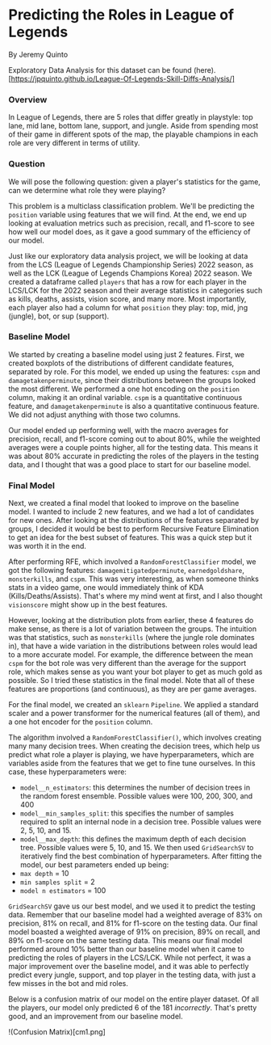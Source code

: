 # Predicting the Roles in League of Legends
By Jeremy Quinto

Exploratory Data Analysis for this dataset can be found (here).[https://jpquinto.github.io/League-Of-Legends-Skill-Diffs-Analysis/]

### Overview

In League of Legends, there are 5 roles that differ greatly in playstyle: top lane, mid lane, bottom lane, support, and jungle. Aside from spending most of their game in different spots of the map, the playable champions in each role are very different in terms of utility.

### Question
We will pose the following question: given a player's statistics for the game, can we determine what role they were playing?

This problem is a multiclass classification problem. We'll be predicting the `position` variable using features that we will find. At the end, we end up looking at evaluation metrics such as precision, recall, and f1-score to see how well our model does, as it gave a good summary of the efficiency of our model. 

Just like our exploratory data analysis project, we will be looking at data from the LCS (League of Legends Championship Series) 2022 season, as well as the LCK (League of Legends Champions Korea) 2022 season. We created a dataframe called `players` that has a row for each player in the LCS/LCK for the 2022 season and their average statistics in categories such as kills, deaths, assists, vision score, and many more. Most importantly, each player also had a column for what `position` they play: top, mid, jng (jungle), bot, or sup (support). 

### Baseline Model

We started by creating a baseline model using just 2 features. First, we created boxplots of the distributions of different candidate features, separated by role. For this model, we ended up using the features: `cspm` and `damagetakenperminute`, since their distributions between the groups looked the most different. 
We performed a one hot encoding on the `position` column, making it an ordinal variable. `cspm` is a quantitative continuous feature, and `damagetakenperminute` is also a quantitative continuous feature. We did not adjust anything with those two columns. 

Our model ended up performing well, with the macro averages for precision, recall, and f1-score coming out to about 80%, while the weighted averages were a couple points higher, all for the testing data. This means it was about 80% accurate in predicting the roles of the players in the testing data, and I thought that was a good place to start for our baseline model.

### Final Model
Next, we created a final model that looked to improve on the baseline model. I wanted to include 2 new features, and we had a lot of candidates for new ones. After looking at the distributions of the features separated by groups, I decided it would be best to perform Recursive Feature Elimination to get an idea for the best subset of features. This was a quick step but it was worth it in the end. 

After performing RFE, which involved a `RandomForestClassifier` model, we got the following features: `damagemitigatedperminute`, `earnedgoldshare`, `monsterkills`, and `cspm`. This was very interesting, as when someone thinks stats in a video game, one would immediately think of KDA (Kills/Deaths/Assists). That's where my mind went at first, and I also thought `visionscore` might show up in the best features. 

However, looking at the distribution plots from earlier, these 4 features do make sense, as there is a lot of variation between the groups. The intuition was that statistics, such as `monsterkills` (where the jungle role dominates in), that have a wide variation in the distributions between roles would lead to a more accurate model. For example, the difference between the mean `cspm` for the bot role was very different than the average for the support role, which makes sense as you want your bot player to get as much gold as possible. So I tried these statistics in the final model. Note that all of these features are proportions (and continuous), as they are per game averages. 

For the final model, we created an `sklearn` `Pipeline`. We applied a standard scaler and a power transformer for the numerical features (all of them), and a one hot encoder for the `position` column. 

The algorithm involved a `RandomForestClassifier()`, which involves creating many many decision trees. When creating the decision trees, which help us predict what role a player is playing, we have hyperparameters, which are variables aside from the features that we get to fine tune ourselves. In this case, these hyperparameters were:
- `model__n_estimators`: this determines the number of decision trees in the random forest ensemble. Possible values were 100, 200, 300, and 400
- `model__min_samples_split`: this specifies the number of samples required to split an internal node in a decision tree. Possible values were 2, 5, 10, and 15. 
- `model__max_depth`: this defines the maximum depth of each decision tree. Possible values were 5, 10, and 15.
We then used `GridSearchSV` to iteratively find the best combination of hyperparameters. After fitting the model, our best parameters ended up being:
- `max depth` = 10
- `min samples split` = 2
- `model n estimators` = 100

`GridSearchSV` gave us our best model, and we used it to predict the testing data. Remember that our baseline model had a weighted average of 83% on precision, 81% on recall, and 81% for f1-score on the testing data. Our final model boasted a weighted average of 91% on precision, 89% on recall, and 89% on f1-score on the same testing data. This means our final model performed around 10% better than our baseline model when it came to predicting the roles of players in the LCS/LCK. While not perfect, it was a major improvement over the baseline model, and it was able to perfectly predict every jungle, support, and top player in the testing data, with just a few misses in the bot and mid roles. 

Below is a confusion matrix of our model on the entire player dataset. Of all the players, our model only predicted 6 of the 181 *incorrectly*. That's pretty good, and an improvement from our baseline model.

!(Confusion Matrix)[cm1.png]